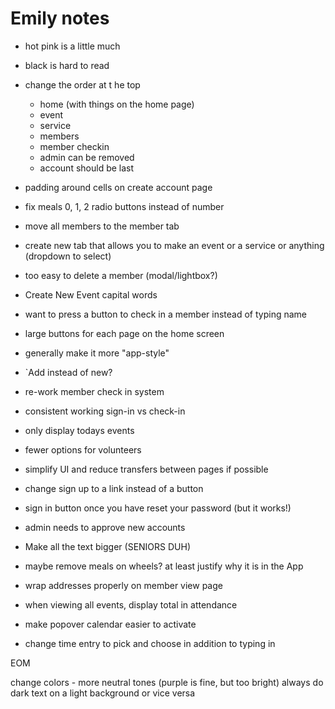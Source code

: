 # Emily notes

* hot pink is a little much
* black is hard to read
* change the order at t he top
  * home (with things on the home page)
  * event
  * service
  * members
  * member checkin
  * admin can be removed
  * account should be last

* padding around cells on create account page
* fix meals 0, 1, 2 radio buttons instead of number
* move all members to the member tab
* create new tab that allows you to make an event or a service or anything (dropdown to select)
* too easy to delete a member (modal/lightbox?)
* Create New Event capital words
* want to press a button to check in a member instead of typing name
* large buttons for each page on the home screen
* generally make it more "app-style"
* `Add instead of new?
* re-work member check in system
* consistent working sign-in vs check-in
* only display todays events
* fewer options for volunteers
* simplify UI and reduce transfers between pages if possible
* change sign up to a link instead of a button
* sign in button once you have reset your password (but it works!)
* admin needs to approve new accounts

* Make all the text bigger (SENIORS DUH)
* maybe remove meals on wheels? at least justify why it is in the App
* wrap addresses properly on member view page
* when viewing all events, display total in attendance
* make popover calendar easier to activate
* change time entry to pick and choose in addition to typing in

EOM

change colors - more neutral tones (purple is fine, but too bright)
always do dark text on a light background or vice versa